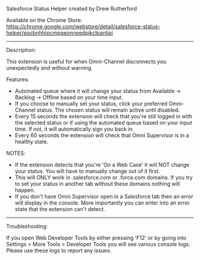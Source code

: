 Salesforce Status Helper created by Drew Rutherford

Available on the Chrome Store: https://chrome.google.com/webstore/detail/salesforce-status-helper/pocbnhhipcmpgeonneedpjkclpanljpi

-----------------------------------------------------------------------------------------------------

Description:

This extension is useful for when Omni-Channel disconnects you unexpectedly and without warning.

Features:
- Automated queue where it will change your status from Available -> Backlog -> Offline based on your time input.
- If you choose to manually set your status, click your preferred Omni-Channel status. The chosen status will remain active until disabled.
- Every 15 seconds the extension will check that you're still logged in with the selected status or if using the automated queue based on your input time. If not, it will automatically sign you back in.
- Every 60 seconds the extension will check that Omni Supervisor is in a healthy state.

NOTES:
- If the extension detects that you're 'On a Web Case' it will NOT change your status. You will have to manually change out of it first.
- This will ONLY work in .salesforce.com or .force.com domains. If you try to set your status in another tab without these domains nothing will happen.
- If you don't have Omni Supervisor open in a Salesforce tab then an error will display in the console. More importantly you can enter into an error state that the extension can't detect.

-----------------------------------------------------------------------------------------------------

Troubleshooting:

If you open Web Developer Tools by either pressing 'F12' or by going into Settings > More Tools > Developer Tools you will see various console logs. Please use these logs to report any issues.
